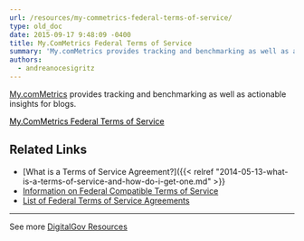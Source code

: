 ```yaml
---
url: /resources/my-commetrics-federal-terms-of-service/
type: old_doc
date: 2015-09-17 9:48:09 -0400
title: My.ComMetrics Federal Terms of Service
summary: 'My.comMetrics provides tracking and benchmarking as well as actionable insights for blogs. My.ComMetrics Federal Terms of Service Related Links What is a Terms of Service Agreement? Information on Federal Compatible Terms of Service List of Federal Terms of Service Agreements     See more DigitalGov Resources'
authors:
  - andreanocesigritz
---
```


[My.comMetrics](http://my.commetrics.com/) provides tracking and benchmarking as well as actionable insights for blogs.

<a class="button" style="color: #000000" href="http://info.cytrap.eu/terms-privacy/terms-and-conditions">My.ComMetrics Federal Terms of Service</a><a><br /> </a>

## Related Links

  * [What is a Terms of Service Agreement?]({{< relref "2014-05-13-what-is-a-terms-of-service-and-how-do-i-get-one.md" >}}
  * [Information on Federal Compatible Terms of Service](https://www.WHATEVER/resources/federal-compatible-terms-of-service-agreements/)
  * [List of Federal Terms of Service Agreements](https://www.WHATEVER/resources/federal-compatible-terms-of-service-agreements/)

 

* * *

 

See more [DigitalGov Resources](https://www.WHATEVER/resources/)